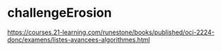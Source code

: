 # challengeErosion
https://courses.21-learning.com/runestone/books/published/oci-2224-donc/examens/listes-avancees-algorithmes.html

